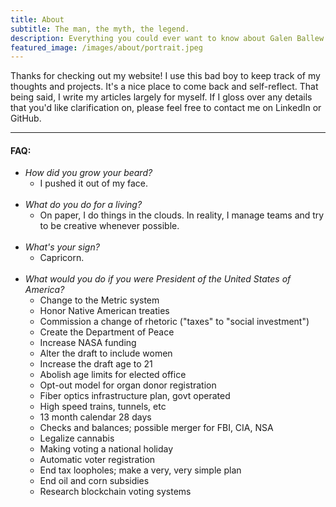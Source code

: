 ```yaml
---
title: About
subtitle: The man, the myth, the legend.
description: Everything you could ever want to know about Galen Ballew.
featured_image: /images/about/portrait.jpeg
---
```


Thanks for checking out my website! I use this bad boy to keep track of my thoughts and projects. It's a nice place to come back and self-reflect. That being said, I write my articles largely for myself. If I gloss over any details that you'd like clarification on, please feel free to contact me on LinkedIn or GitHub.  

---

#### FAQ:
- _How did you grow your beard?_
  - I pushed it out of my face.<br><br>
- _What do you do for a living?_  
  - On paper, I do things in the clouds. In reality, I manage teams and try to be creative whenever possible.<br><br>  
- _What's your sign?_
  - Capricorn.<br><br>  
- _What would you do if you were President of the United States of America?_  
  - Change to the Metric system   
  - Honor Native American treaties  
  - Commission a change of rhetoric ("taxes" to "social investment")  
  - Create the Department of Peace  
  - Increase NASA funding  
  - Alter the draft to include women  
  - Increase the draft age to 21  
  - Abolish age limits for elected office  
  - Opt-out model for organ donor registration
  - Fiber optics infrastructure plan, govt operated  
  - High speed trains, tunnels, etc   
  - 13 month calendar 28 days   
  - Checks and balances; possible merger for FBI, CIA, NSA  
  - Legalize cannabis  
  - Making voting a national holiday  
  - Automatic voter registration  
  - End tax loopholes; make a very, very simple plan  
  - End oil and corn subsidies   
  - Research blockchain voting systems